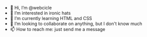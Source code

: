 - 👋 Hi, I’m @webcicle
- 👀 I’m interested in ironic hats
- 🌱 I’m currently learning HTML and CSS
- 💞️ I’m looking to collaborate on anything, but I don't know much
- 📫 How to reach me: just send me a message

<!---
webcicle/webcicle is a ✨ special ✨ repository because its `README.md` (this file) appears on your GitHub profile.
You can click the Preview link to take a look at your changes.
--->
